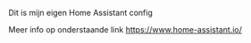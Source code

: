 Dit is mijn eigen Home Assistant config 

Meer info op onderstaande link
https://www.home-assistant.io/